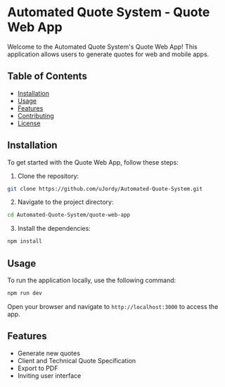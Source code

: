 # Automated Quote System - Quote Web App

Welcome to the Automated Quote System's Quote Web App! This application allows users to generate quotes for web and mobile apps.

## Table of Contents

- [Installation](#installation)
- [Usage](#usage)
- [Features](#features)
- [Contributing](#contributing)
- [License](#license)

## Installation

To get started with the Quote Web App, follow these steps:

1. Clone the repository:
  ```bash
  git clone https://github.com/uJordy/Automated-Quote-System.git
  ```
2. Navigate to the project directory:
  ```bash
  cd Automated-Quote-System/quote-web-app
  ```
3. Install the dependencies:
  ```bash
  npm install
  ```

## Usage

To run the application locally, use the following command:
```bash
npm run dev
```
Open your browser and navigate to `http://localhost:3000` to access the app.

## Features

- Generate new quotes
- Client and Technical Quote Specification
- Export to PDF
- Inviting user interface
